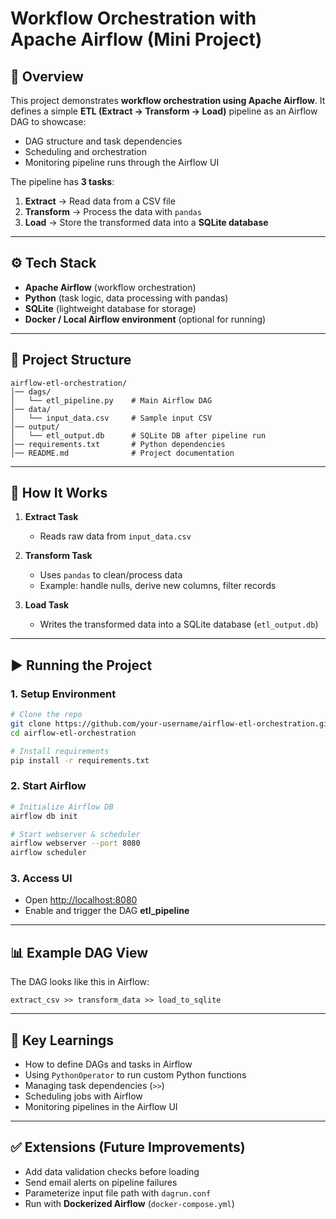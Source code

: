 # Workflow Orchestration with Apache Airflow (Mini Project)

## 📌 Overview

This project demonstrates **workflow orchestration using Apache Airflow**.
It defines a simple **ETL (Extract → Transform → Load)** pipeline as an Airflow DAG to showcase:

* DAG structure and task dependencies
* Scheduling and orchestration
* Monitoring pipeline runs through the Airflow UI

The pipeline has **3 tasks**:

1. **Extract** → Read data from a CSV file
2. **Transform** → Process the data with `pandas`
3. **Load** → Store the transformed data into a **SQLite database**

---

## ⚙️ Tech Stack

* **Apache Airflow** (workflow orchestration)
* **Python** (task logic, data processing with pandas)
* **SQLite** (lightweight database for storage)
* **Docker / Local Airflow environment** (optional for running)

---

## 📂 Project Structure

```
airflow-etl-orchestration/
│── dags/
│   └── etl_pipeline.py    # Main Airflow DAG
│── data/
│   └── input_data.csv     # Sample input CSV
│── output/
│   └── etl_output.db      # SQLite DB after pipeline run
│── requirements.txt       # Python dependencies
│── README.md              # Project documentation
```

---

## 🚀 How It Works

1. **Extract Task**

   * Reads raw data from `input_data.csv`

2. **Transform Task**

   * Uses `pandas` to clean/process data
   * Example: handle nulls, derive new columns, filter records

3. **Load Task**

   * Writes the transformed data into a SQLite database (`etl_output.db`)

---

## ▶️ Running the Project

### 1. Setup Environment

```bash
# Clone the repo
git clone https://github.com/your-username/airflow-etl-orchestration.git
cd airflow-etl-orchestration

# Install requirements
pip install -r requirements.txt
```

### 2. Start Airflow

```bash
# Initialize Airflow DB
airflow db init

# Start webserver & scheduler
airflow webserver --port 8080
airflow scheduler
```

### 3. Access UI

* Open [http://localhost:8080](http://localhost:8080)
* Enable and trigger the DAG **etl\_pipeline**

---

## 📊 Example DAG View

The DAG looks like this in Airflow:

```
extract_csv >> transform_data >> load_to_sqlite
```

---

## 📌 Key Learnings

* How to define DAGs and tasks in Airflow
* Using `PythonOperator` to run custom Python functions
* Managing task dependencies (`>>`)
* Scheduling jobs with Airflow
* Monitoring pipelines in the Airflow UI

---

## ✅ Extensions (Future Improvements)

* Add data validation checks before loading
* Send email alerts on pipeline failures
* Parameterize input file path with `dagrun.conf`
* Run with **Dockerized Airflow** (`docker-compose.yml`)
